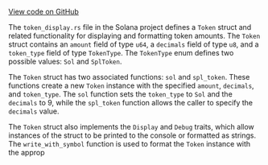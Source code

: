 [View code on GitHub](https://github.com/solana-labs/solana/blob/master/tokens/src/token_display.rs)

The `token_display.rs` file in the Solana project defines a `Token` struct and related functionality for displaying and formatting token amounts. The `Token` struct contains an `amount` field of type `u64`, a `decimals` field of type `u8`, and a `token_type` field of type `TokenType`. The `TokenType` enum defines two possible values: `Sol` and `SplToken`. 

The `Token` struct has two associated functions: `sol` and `spl_token`. These functions create a new `Token` instance with the specified `amount`, `decimals`, and `token_type`. The `sol` function sets the `token_type` to `Sol` and the `decimals` to 9, while the `spl_token` function allows the caller to specify the `decimals` value.

The `Token` struct also implements the `Display` and `Debug` traits, which allow instances of the struct to be printed to the console or formatted as strings. The `write_with_symbol` function is used to format the `Token` instance with the approp